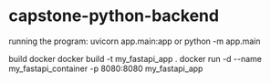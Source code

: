 # capstone-python-backend

running the program: 
uvicorn app.main:app
or
python -m app.main

build docker
docker build -t my_fastapi_app .
docker run -d --name my_fastapi_container -p 8080:8080 my_fastapi_app